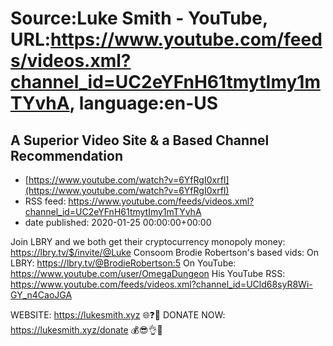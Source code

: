 # Source:Luke Smith - YouTube, URL:https://www.youtube.com/feeds/videos.xml?channel_id=UC2eYFnH61tmytImy1mTYvhA, language:en-US

## A Superior Video Site & a Based Channel Recommendation
 - [https://www.youtube.com/watch?v=6YfRgI0xrfI](https://www.youtube.com/watch?v=6YfRgI0xrfI)
 - RSS feed: https://www.youtube.com/feeds/videos.xml?channel_id=UC2eYFnH61tmytImy1mTYvhA
 - date published: 2020-01-25 00:00:00+00:00

Join LBRY and we both get their cryptocurrency monopoly money: https://lbry.tv/$/invite/@Luke
Consoom Brodie Robertson's based vids:
On LBRY: https://lbry.tv/@BrodieRobertson:5
On YouTube: https://www.youtube.com/user/OmegaDungeon
His YouTube RSS: https://www.youtube.com/feeds/videos.xml?channel_id=UCld68syR8Wi-GY_n4CaoJGA

WEBSITE: https://lukesmith.xyz 🌐❓🔎
DONATE NOW: https://lukesmith.xyz/donate 💰😎👌💯

